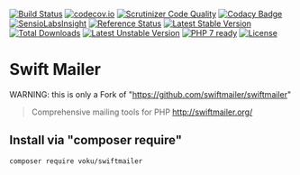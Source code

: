 [![Build Status](https://travis-ci.org/voku/swiftmailer.svg?branch=5.x)](https://travis-ci.org/voku/swiftmailer)
[![codecov.io](http://codecov.io/github/voku/swiftmailer/coverage.svg?branch=5.x)](http://codecov.io/github/voku/swiftmailer?branch=5.x)
[![Scrutinizer Code Quality](https://scrutinizer-ci.com/g/voku/swiftmailer/badges/quality-score.png?b=5.x)](https://scrutinizer-ci.com/g/voku/swiftmailer/?branch=5.x)
[![Codacy Badge](https://api.codacy.com/project/badge/5067a7c1585c4f2aa9fc8db4ed064623)](https://www.codacy.com/app/voku/swiftmailer)
[![SensioLabsInsight](https://insight.sensiolabs.com/projects/7eea923d-f7f4-4ec4-9f13-820f4f10edcc/mini.png)](https://insight.sensiolabs.com/projects/7eea923d-f7f4-4ec4-9f13-820f4f10edcc)
[![Reference Status](https://www.versioneye.com/php/voku:swiftmailer/reference_badge.svg?style=flat)](https://www.versioneye.com/php/voku:swiftmailer/references)
[![Latest Stable Version](https://poser.pugx.org/voku/swiftmailer/v/stable)](https://packagist.org/packages/voku/swiftmailer) [![Total Downloads](https://poser.pugx.org/voku/swiftmailer/downloads)](https://packagist.org/packages/voku/swiftmailer) [![Latest Unstable Version](https://poser.pugx.org/voku/swiftmailer/v/unstable)](https://packagist.org/packages/voku/swiftmailer)
[![PHP 7 ready](http://php7ready.timesplinter.ch/voku/swiftmailer/badge.svg)](https://travis-ci.org/voku/swiftmailer)
[![License](https://poser.pugx.org/voku/swiftmailer/license)](https://packagist.org/packages/voku/swiftmailer)

# Swift Mailer

WARNING: this is only a Fork of "https://github.com/swiftmailer/swiftmailer"

> Comprehensive mailing tools for PHP http://swiftmailer.org/

## Install via "composer require"
```shell
composer require voku/swiftmailer
```

